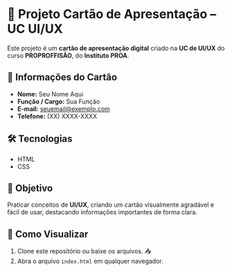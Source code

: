 # 👤 Projeto Cartão de Apresentação – UC UI/UX

Este projeto é um **cartão de apresentação digital** criado na **UC de UI/UX** do curso **PROPROFFISÃO**, do **Instituto PROA**.

## 📝 Informações do Cartão
- **Nome:** Seu Nome Aqui 
- **Função / Cargo:** Sua Função 
- **E-mail:** seuemail@exemplo.com 
- **Telefone:** (XX) XXXX-XXXX 

## 🛠 Tecnologias
- HTML 
- CSS 

## 🎯 Objetivo
Praticar conceitos de **UI/UX**, criando um cartão visualmente agradável e fácil de usar, destacando informações importantes de forma clara.

## 👀 Como Visualizar
1. Clone este repositório ou baixe os arquivos. 📥
2. Abra o arquivo `index.html` em qualquer navegador. 
